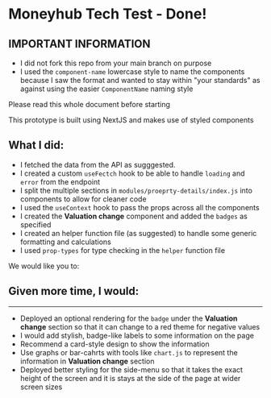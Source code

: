 # Moneyhub Tech Test - Done!

IMPORTANT INFORMATION
----
- I did not fork this repo from your main branch on purpose
- I used the `component-name` lowercase style to name the components because I saw the format and wanted to stay within "your standards" as against using the easier `ComponentName` naming style    

Please read this whole document before starting

This prototype is built using NextJS and makes use of styled components

## What I did:

- I fetched the data from the API as sugggested.
- I created a custom `useFectch` hook to be able to handle `loading` and `error` from the endpoint
- I split the multiple sections in `modules/proeprty-details/index.js` into components to allow for cleaner code
- I used the `useContext` hook to pass the props across all the components
- I created the **Valuation change** component and added the `badges` as specified
- I created an helper function file (as suggested) to handle some generic formatting and calculations 
- I used `prop-types` for type checking in the `helper` function file

We would like you to:

## Given more time, I would: 
----
- Deployed an optional rendering for the `badge` under the **Valuation change** section so that it can change to a red theme for negative values
- I would add stylish, badge-like labels to some information on the page
- Recommend a card-style design to show the information 
- Use graphs or bar-cahrts with tools like `chart.js` to represent the information in **Valuation change** section 
- Deployed better styling for the side-menu so that it takes the exact height of the screen and it is stays at the side of the page at wider screen sizes 
